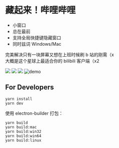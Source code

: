 # 藏起来！哔哩哔哩

- 小窗口
- 总在最前
- 支持全局快捷键隐藏窗口
- 同时兹词 Windows/Mac

完美解决只有一块屏幕又想在上班时候刷 b 站的刚需（x  
大概是这个星球上最适合你的 bilibili 客户端（x2

![](https://ae01.alicdn.com/kf/H597810126c254b2784ef2b456916de51v.png)
![](https://ae01.alicdn.com/kf/Hff93d36ddde540d393684e2925acb9b2f.png)
![](https://ae01.alicdn.com/kf/H51a0523e4b2e43a3a2876c7e7712aea1E.png)
![demo](https://cdn.jsdelivr.net/gh/chitosai/bilimini/images/demo.gif)

## For Developers

```
yarn install
yarn dev
```

使用 electron-builder 打包：

```
yarn build
yarn build:mac
yarn build:win32
yarn build:win64
yarn build:linux
```
